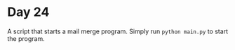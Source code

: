 # Day 24
A script that starts a mail merge program.
Simply run `python main.py` to start the program.  